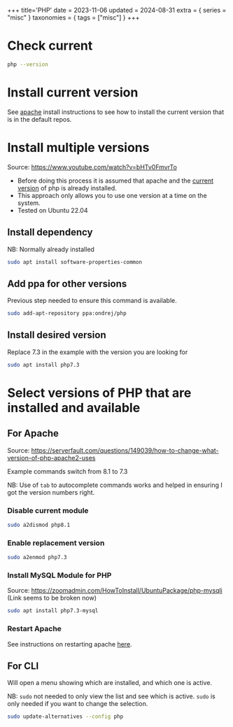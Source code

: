+++
title='PHP'
date = 2023-11-06
updated = 2024-08-31
extra = { series = "misc" }
taxonomies = { tags = ["misc"] }
+++

# Check current

```sh
php --version
```

# Install current version

See [apache](@/apache/installation.md) install instructions to see how to install the current version that is in the
default repos.

# Install multiple versions

Source: <https://www.youtube.com/watch?v=bHTv0FmvrTo>

- Before doing this process it is assumed that apache and the [current version](#install-current-version) of php is
  already installed.
- This approach only allows you to use one version at a time on the system.
- Tested on Ubuntu 22.04

## Install dependency

NB: Normally already installed

```sh
sudo apt install software-properties-common
```

## Add ppa for other versions

Previous step needed to ensure this command is available.

```sh
sudo add-apt-repository ppa:ondrej/php
```

## Install desired version

Replace 7.3 in the example with the version you are looking for

```sh
sudo apt install php7.3
```

# Select versions of PHP that are installed and available

## For Apache

Source: <https://serverfault.com/questions/149039/how-to-change-what-version-of-php-apache2-uses>

Example commands switch from 8.1 to 7.3

NB: Use of `tab` to autocomplete commands works and helped in ensuring I got the version numbers right.

### Disable current module

```sh
sudo a2dismod php8.1
```

### Enable replacement version

```sh
sudo a2enmod php7.3
```

### Install MySQL Module for PHP

Source: <https://zoomadmin.com/HowToInstall/UbuntuPackage/php-mysqli> (Link seems to be broken now)

```sh
sudo apt install php7.3-mysql
```

### Restart Apache

See instructions on restarting apache [here](@/apache/installation.md#restart-server).

## For CLI

Will open a menu showing which are installed, and which one is active.

NB: `sudo` not needed to only view the list and see which is active.
`sudo` is only needed if you want to change the selection.

```sh
sudo update-alternatives --config php
```
